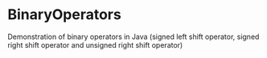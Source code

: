 # BinaryOperators
Demonstration of binary operators in Java (signed left shift operator, signed right shift operator and unsigned right shift operator)
